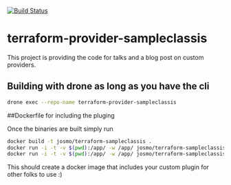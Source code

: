 [![Build Status](https://drone.seattleslow.com/api/badges/josmo/terraform-provider-sampleclassis/status.svg)](https://drone.seattleslow.com/classis/terraform-provider-classis)

# terraform-provider-sampleclassis

This project is providing the code for talks and a blog post on custom providers. 

## Building with drone as long as you have the cli

```sh
drone exec --repo-name terraform-provider-sampleclassis
```

##Dockerfile for including the pluging

Once the binaries are built simply run 

```sh
docker build -t josmo/terraform-sampleclassis .
docker run -i -t -v $(pwd):/app/ -w /app/ josmo/terraform-sampleclassis init -plugin-dir=/usr/local/terraform-plugins 
docker run -i -t -v $(pwd):/app/ -w /app/ josmo/terraform-sampleclassis plan
```

This should create a docker image that includes your custom plugin for other folks to use :)

